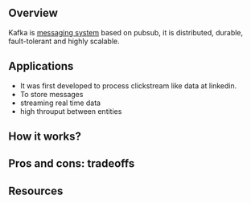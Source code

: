 ## Overview
Kafka is [messaging system](https://github.com/rneha725/system_design_concepts/blob/main/Concepts/Messaging%20systems.md) based on pubsub, it is distributed, durable, fault-tolerant and highly scalable.

## Applications

- It was first developed to process clickstream like data at linkedin.
- To store messages
- streaming real time data
- high throuput between entities

## How it works?

## Pros and cons: tradeoffs

## Resources

